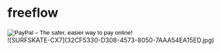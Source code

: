 # freeflow
<form action="https://www.paypal.com/cgi-bin/webscr" method="post" target="_top">
<input type="hidden" name="cmd" value="_s-xclick">
<input type="hidden" name="hosted_button_id" value="YRZQ6G9GY2KE6">
<input type="image" src="https://www.paypalobjects.com/en_US/i/btn/btn_buynowCC_LG_global.gif" border="0" name="submit" alt="PayPal – The safer, easier way to pay online!">
<img alt="" border="0" src="https://www.paypalobjects.com/en_GB/i/scr/pixel.gif" width="1" height="1">
</form>
![SURFSKATE-CX7](32CF5330-D308-4573-8050-7AAA54EA15ED.jpg)
